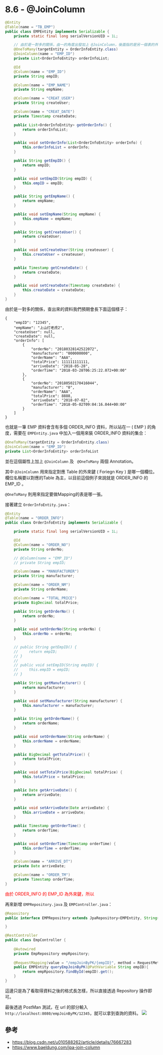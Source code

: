 # 8.6 - @JoinColumn

```java
@Entity
@Table(name = "TB_EMP")
public class EMPEntity implements Serializable {
    private static final long serialVersionUID = 1L; 

    // 由於是一對多的關係，由一的角度出發加上 @JoinColumn，後面指的是另一個表的外來鍵
    @OneToMany(targetEntity = OrderInfoEntity.class)
    @JoinColumn(name = "EMP_ID")
    private List<OrderInfoEntity> orderInfoList;

    @Id
    @Column(name = "EMP_ID")
    private String empID;

    @Column(name = "EMP_NAME")
    private String empName;

    @Column(name = "CREAT_USER")
    private String createUser;

    @Column(name = "CREAT_DATE")
    private Timestamp createDate;

    public List<OrderInfoEntity> getOrderInfo() {
        return orderInfoList;
    }

    public void setOrderInfo(List<OrderInfoEntity> orderInfo) {
        this.orderInfoList = orderInfo;
    }

    public String getEmpID() {
        return empID;
    }

    public void setEmpID(String empID) {
        this.empID = empID;
    }

    public String getEmpName() {
        return empName;
    }

    public void setEmpName(String empName) {
        this.empName = empName;
    }

    public String getCreateUser() {
        return createUser;
    }

    public void setCreateUser(String createuser) {
        this.createUser = createuser;
    }

    public Timestamp getCreateDate() {
        return createDate;
    }

    public void setCreateDate(Timestamp createDate) {
        this.createDate = createDate;
    }
}
```

由於是一對多的關係，查出來的資料我們預期會長下面這個樣子：
```
{
    "empID": "12345",
    "empName": "上山打老虎2",
    "createUser": null,
    "createDate": null,
    "orderInfo": [
        {
            "orderNo": "20180328142522072",
            "manufacturer": "000000000",
            "orderName": "AAA",
            "totalPrice": 111111111111,
            "arriveDate": "2018-05-28",
            "orderTime": "2018-03-28T06:25:22.072+00:00"
        },
        {
            "orderNo": "20180502170416044",
            "manufacturer": "0",
            "orderName": "AAA",
            "totalPrice": 8888,
            "arriveDate": "2018-07-02",
            "orderTime": "2018-05-02T09:04:16.044+00:00"
        }
    ]
}    
```
也就是一筆 EMP 資料會含有多個 ORDER_INFO 資料，所以站在一 ( EMP ) 的角度，需要在 `EMPEntity.java` 中加入一個用來裝 ORDER_INFO 資料的集合：

```java
@OneToMany(targetEntity = OrderInfoEntity.class)
@JoinColumn(name = "EMP_ID")
private List<OrderInfoEntity> orderInfoList
```

並在這個屬性上加上 `@JoinColumn` 及 ` @OneToMany` 兩個 Annotation。

其中 `@JoinColumn` 用來指定對應 Table 的外來鍵 ( Foriegn Key ) 是哪一個欄位。欄位名稱要以對應的Table 為主，以目前這個例子來說就是 ORDER_INFO 的 EMP_ID 。

`@OneToMany` 則用來指定要做Mapping的表是哪一張。

接著建立 `OrderInfoEntity.java`：

```java
@Entity
@Table(name = "ORDER_INFO")
public class OrderInfoEntity implements Serializable {

    private static final long serialVersionUID = 1L;

    @Id
    @Column(name = "ORDER_NO")
    private String orderNo;

    // @Column(name = "EMP_ID")
    // private String empID;

    @Column(name = "MANUFACTURER")
    private String manufacturer;

    @Column(name = "ORDER_NM")
    private String orderName;

    @Column(name = "TOTAL_PRICE")
    private BigDecimal totalPrice;

    public String getOrderNo() {
        return orderNo;
    }

    public void setOrderNo(String orderNo) {
        this.orderNo = orderNo;
    }

    // public String getEmpID() {
    //     return empID;
    // }
    //
    // public void setEmpID(String empID) {
    //     this.empID = empID;
    // }

    public String getManufacturer() {
        return manufacturer;
    }

    public void setManufacturer(String manufacturer) {
        this.manufacturer = manufacturer;
    }

    public String getOrderName() {
        return orderName;
    }

    public void setOrderName(String orderName) {
        this.orderName = orderName;
    }

    public BigDecimal getTotalPrice() {
        return totalPrice;
    }

    public void setTotalPrice(BigDecimal totalPrice) {
        this.totalPrice = totalPrice;
    }

    public Date getArriveDate() {
        return arriveDate;
    }

    public void setArriveDate(Date arriveDate) {
        this.arriveDate = arriveDate;
    }

    public Timestamp getOrderTime() {
        return orderTime;
    }

    public void setOrderTime(Timestamp orderTime) {
        this.orderTime = orderTime;
    }

    @Column(name = "ARRIVE_DT")
    private Date arriveDate;

    @Column(name = "ORDER_TM")
    private Timestamp orderTime;
}
```
<font color="red">由於 ORDER_INFO 的 EMP_ID 為外來鍵，所以</font>

再來新增 `EMPRepository.java` 及 `EMPController.java`：
```java
@Repository
public interface EMPRepository extends JpaRepository<EMPEntity, String>{

}
```

```java
@RestController
public class EmpController {
    
    @Autowired
    private EmpRepository empRpository;
    
    @RequestMapping(value = "/empJoinByPK/{empID}", method = RequestMethod.GET)
    public EMPEntity queryEmpJoinByPK(@PathVariable String empID){
        return empRpository.findById(empID).get();
    }
}
```
這邊只是為了看取得資料之後的格式長怎樣，所以直接透過 Repository 操作即可。

最後透過 PostMan 測試，在 url 的部分輸入 `http://localhost:8080/empJoinByPK/12345`，就可以拿到查詢的資料。
<img src="/images/8.5-2.png">

## 參考
* https://blog.csdn.net/u010588262/article/details/76667283 
* https://www.baeldung.com/jpa-join-column